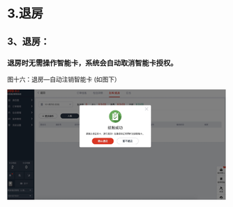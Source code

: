# 3.退房

## 3、退房：

### 退房时无需操作智能卡，系统会自动取消智能卡授权。

图十六：退房—自动注销智能卡    \(如图下）

![](../../.gitbook/assets/image%20%28849%29.png)

## 


